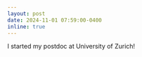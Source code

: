 ```yaml
---
layout: post
date: 2024-11-01 07:59:00-0400
inline: true
---
```


I started my postdoc at University of Zurich!
